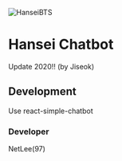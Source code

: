 ![HanseiBTS](https://user-images.githubusercontent.com/64394744/102977978-1d35ed00-4547-11eb-9166-54ab6f8a2469.PNG)

# Hansei Chatbot

Update 2020!! (by Jiseok)

## Development

Use react-simple-chatbot

### Developer

NetLee(97)
